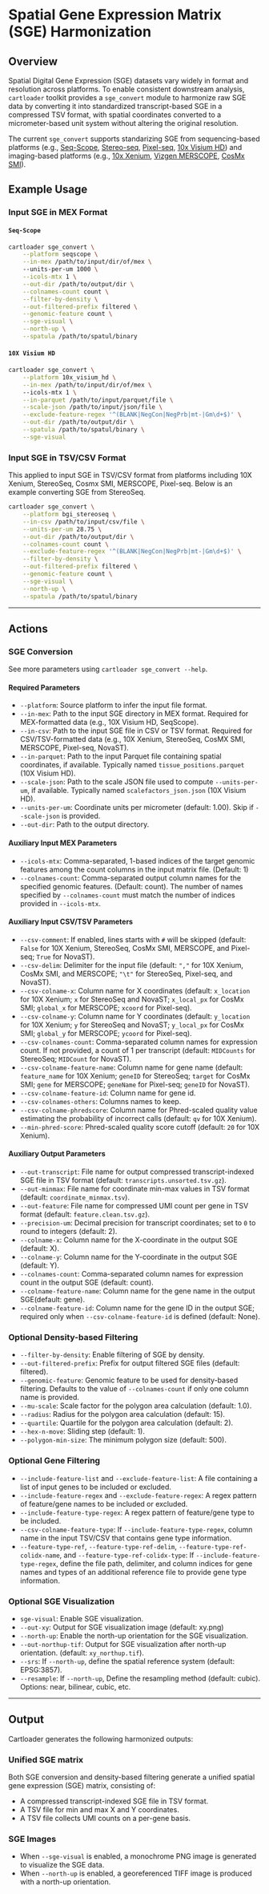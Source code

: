 # Spatial Gene Expression Matrix (SGE) Harmonization

## Overview

Spatial Digital Gene Expression (SGE) datasets vary widely in format and resolution across platforms. To enable consistent downstream analysis, `cartloader` toolkit provides a `sge_convert` module to harmonize raw SGE data by converting it into standardized transcript-based SGE in a compressed TSV format, with spatial coordinates converted to a micrometer-based unit system without altering the original resolution.

The current `sge_convert` supports standarizing SGE from sequencing-based platforms (e.g., [Seq-Scope](), [Stereo-seq](), [Pixel-seq](), [10x Visium HD]()) and imaging-based platforms (e.g., [10x Xenium](), [Vizgen MERSCOPE](), [CosMx SMI]()).

## Example Usage

### Input SGE in MEX Format

#### `Seq-Scope`
```bash
cartloader sge_convert \
    --platform seqscope \
    --in-mex /path/to/input/dir/of/mex \   
    --units-per-um 1000 \
    --icols-mtx 1 \
    --out-dir /path/to/output/dir \
    --colnames-count count \
    --filter-by-density \
    --out-filtered-prefix filtered \
    --genomic-feature count \
    --sge-visual \
    --north-up \
    --spatula /path/to/spatul/binary 
```

#### `10X Visium HD`
```bash
cartloader sge_convert \
    --platform 10x_visium_hd \
    --in-mex /path/to/input/dir/of/mex \   
    --icols-mtx 1 \
    --in-parquet /path/to/input/parquet/file \
    --scale-json /path/to/input/json/file \
    --exclude-feature-regex '^(BLANK|NegCon|NegPrb|mt-|Gm\d+$)' \
    --out-dir /path/to/output/dir \
    --spatula /path/to/spatul/binary \
    --sge-visual 
```

### Input SGE in TSV/CSV Format

This applied to input SGE in TSV/CSV format from platforms including 10X Xenium, StereoSeq, Cosmx SMI, MERSCOPE, Pixel-seq. Below is an example converting SGE from StereoSeq.

```bash
cartloader sge_convert \
    --platform bgi_stereoseq \
    --in-csv /path/to/input/csv/file \
    --units-per-um 28.75 \
    --out-dir /path/to/output/dir \
    --colnames-count count \
    --exclude-feature-regex '^(BLANK|NegCon|NegPrb|mt-|Gm\d+$)' \
    --filter-by-density \
    --out-filtered-prefix filtered \
    --genomic-feature count \
    --sge-visual \
    --north-up \
    --spatula /path/to/spatul/binary 
```

---
## Actions

### SGE Conversion

See more parameters using `cartloader sge_convert --help`.

#### Required Parameters

* `--platform`: Source platform to infer the input file format. 
* `--in-mex`: Path to the input SGE directory in MEX format. Required for MEX-formatted data (e.g., 10X Visium HD, SeqScope).
* `--in-csv`: Path to the input SGE file in CSV or TSV format. Required for CSV/TSV-formatted data (e.g., 10X Xenium, StereoSeq, CosMX SMI, MERSCOPE, Pixel-seq, NovaST).
* `--in-parquet`: Path to the input Parquet file containing spatial coordinates, if available. Typically named `tissue_positions.parquet` (10X Visium HD).
* `--scale-json`: Path to the scale JSON file used to compute `--units-per-um`, if available. Typically named `scalefactors_json.json` (10X Visium HD).
* `--units-per-um`: Coordinate units per micrometer (default: 1.00). Skip if `--scale-json` is provided.
* `--out-dir`: Path to the output directory.

#### Auxiliary Input MEX Parameters

* `--icols-mtx`: Comma-separated, 1-based indices of the target genomic features among the count columns in the input matrix file. (Default: 1)
* `--colnames-count`: Comma-separated output column names for the specified genomic features. (Default: count). The number of names specified by `--colnames-count` must match the number of indices provided in `--icols-mtx`.

#### Auxiliary Input CSV/TSV Parameters

* `--csv-comment`: If enabled, lines starts with `#` will be skipped (default: `False` for 10X Xenium, StereoSeq, CosMx SMI, MERSCOPE, and Pixel-seq; `True` for NovaST).
* `--csv-delim`: Delimiter for the input file (default: `","` for 10X Xenium, CosMx SMI, and MERSCOPE; `"\t"` for StereoSeq, Pixel-seq, and NovaST).
* `--csv-colname-x`: Column name for X coordinates (default: `x_location` for 10X Xenium; `x` for StereoSeq and NovaST; `x_local_px` for CosMx SMI; `global_x` for MERSCOPE; `xcoord` for Pixel-seq).
* `--csv-colname-y`: Column name for Y coordinates (default: `y_location` for 10X Xenium; `y` for StereoSeq and NovaST; `y_local_px` for CosMx SMI; `global_y` for MERSCOPE; `ycoord` for Pixel-seq).
* `--csv-colnames-count`: Comma-separated column names for expression count. If not provided, a count of 1 per transcript (default: `MIDCounts` for StereoSeq; `MIDCount` for NovaST).
* `--csv-colname-feature-name`: Column name for gene name (default: `feature_name` for 10X Xenium; `geneID` for StereoSeq; `target` for CosMx SMI; `gene` for MERSCOPE; `geneName` for Pixel-seq; `geneID` for NovaST).
* `--csv-colname-feature-id`: Column name for gene id.
* `--csv-colnames-others`: Columns names to keep.
* `--csv-colname-phredscore`: Column name for Phred-scaled quality value estimating the probability of incorrect calls (default: `qv` for 10X Xenium).
* `--min-phred-score`: Phred-scaled quality score cutoff (default: `20` for 10X Xenium).

#### Auxiliary Output Parameters

* `--out-transcript`: File name for output compressed transcript-indexed SGE file in TSV format (default: `transcripts.unsorted.tsv.gz`).
* `--out-minmax`: File name for coordinate min-max values in TSV format (default: `coordinate_minmax.tsv`).
* `--out-feature`: File name for compressed UMI count per gene in TSV format (default: `feature.clean.tsv.gz`).
* `--precision-um`: Decimal precision for transcript coordinates; set to `0` to round to integers (default: 2).
* `--colname-x`: Column name for the X-coordinate in the output SGE (default: X).
* `--colname-y`: Column name for the Y-coordinate in the output SGE (default: Y).
* `--colnames-count`: Comma-separated column names for expression count in the output SGE (default: count).
* `--colname-feature-name`: Column name for the gene name in the output SGE(default: gene).
* `--colname-feature-id`: Column name for the gene ID in the output SGE; required only when `--csv-colname-feature-id` is defined (default: None).

### Optional Density-based Filtering

* `--filter-by-density`: Enable filtering of SGE by density.
* `--out-filtered-prefix`: Prefix for output filtered SGE files (default: filtered).
* `--genomic-feature`: Genomic feature to be used for density-based filtering. Defaults to the value of `--colnames-count` if only one column name is provided.
* `--mu-scale`: Scale factor for the polygon area calculation (default: 1.0).
* `--radius`: Radius for the polygon area calculation (default: 15).
* `--quartile`: Quartile for the polygon area calculation (default: 2).
* `--hex-n-move`: Sliding step (default: 1).
* `--polygon-min-size`: The minimum polygon size (default: 500).

### Optional Gene Filtering

* `--include-feature-list` and `--exclude-feature-list`: A file containing a list of input genes to be included or excluded.
* `--include-feature-regex` and `--exclude-feature-regex`: A regex pattern of feature/gene names to be included or excluded.
* `--include-feature-type-regex`: A regex pattern of feature/gene type to be included.
* `--csv-colname-feature-type`: If `--include-feature-type-regex`, column name in the input TSV/CSV that contains gene type information.
* `--feature-type-ref`, `--feature-type-ref-delim`, `--feature-type-ref-colidx-name`, and `--feature-type-ref-colidx-type`: If `--include-feature-type-regex`, define the file path, delimiter, and column indices for gene names and types of an additional reference file to provide gene type information.

### Optional SGE Visualization

* `sge-visual`: Enable SGE visualization.
* `--out-xy`: Output for SGE visualization image (default: xy.png)
* `--north-up`: Enable the north-up orientation for the SGE visualization.
* `--out-northup-tif`:  Output for SGE visualization after north-up orientation. (default: `xy_northup.tif`).
* `--srs`: If `--north-up`, define the spatial reference system (default: EPSG:3857).
* `--resample`: If `--north-up`, Define the resampling method (default: cubic). Options: near, bilinear, cubic, etc.

---

## Output

Cartloader generates the following harmonized outputs:

### Unified SGE matrix

Both SGE conversion and density-based filtering generate a unified spatial gene expression (SGE) matrix, consisting of:

* A compressed transcript-indexed SGE file in TSV format.
* A TSV file for min and max X and Y coordinates.
* A TSV file collects UMI counts on a per-gene basis.

### SGE Images

* When `--sge-visual` is enabled, a monochrome PNG image is generated to visualize the SGE data.
* When `--north-up` is enabled, a georeferenced TIFF image is produced with a north-up orientation.